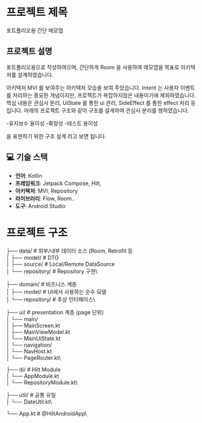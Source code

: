 # 프로젝트 제목
포트폴리오용 간단 메모앱

## 프로젝트 설명
포트폴리오용으로 작성하여으며,
간단하게 Room 을 사용하여 메모앱을 목표로 아키텍처를 설계하였습니다.

아키텍처 MVI 를 보여주는 아키텍처 모습을 보여 주었습니다.
Intent 는 사용자 이벤트를 처리하는 중요한 개념이지만, 프로젝트가 복잡하지않은 내용이기에 제외하였습니다.
핵심 내용은 관심사 분리, UiState 를 통한 ui 관리, SideEffect 를 통한 effect 처리 등입니다.
아래의 프로젝트 구조와 같이 구조를 설계하여 관심사 분리를 행하였습니다.

-유지보수 용이성
-확장성
-테스트 용이성

을 표현하기 위한 구조 설계 라고 보면 됩니다.

## 💻 기술 스택
- **언어**: Kotlin
- **프레임워크**: Jetpack Compose, Hilt, 
- **아키텍처**: MVI, Repository
- **라이브러리**: Flow, Room..
- **도구**: Android Studio

# 프로젝트 구조
├── data/               # 외부/내부 데이터 소스 (Room, Retrofit 등\
│    ├── model/          # DTO\
│    ├── source/         # Local/Remote DataSource\
│    └── repository/     # Repository 구현\

├── domain/            # 비즈니스 계층\
│    ├── model/         # UI에서 사용하는 순수 모델\
│    └── repository/    # 추상 인터페이스\

├── ui/                # presentation 계층 (page 단위)\
│    └── main/\
│        ├── MainScreen.kt\
│        ├── MainViewModel.kt\
│        └── MainUiState.kt\
│    └── navigation/\
│        └── NavHost.kt\
│        └── PageRouter.kt\

├── di/                # Hilt Module\
│    └── AppModule.kt\
│    └── RepositoryModule.kt\

├── util/              # 공통 유틸\
│    └── DateUtil.kt\

└── App.kt             # @HiltAndroidApp\